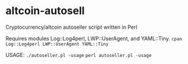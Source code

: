 altcoin-autosell
================

Cryptocurrency/altcoin autoseller script written in Perl

Requires modules Log::Log4perl, LWP::UserAgent, and YAML::Tiny.
`cpan Log::Log4perl LWP::UserAgent YAML::Tiny`

USAGE:
`./autoseller.pl -usage`
`perl autoseller.pl -usage`
